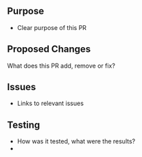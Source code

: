 ## Purpose
- Clear purpose of this PR
## Proposed Changes
What does this PR add, remove or fix?
## Issues
- Links to relevant issues
## Testing
- How was it tested, what were the results?
- 
